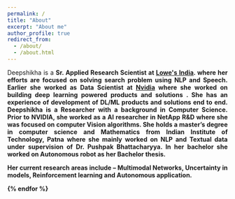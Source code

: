 ```yaml
---
permalink: /
title: "About"
excerpt: "About me"
author_profile: true
redirect_from: 
  - /about/
  - /about.html
---
```


<div style="text-align: justify">   


Deepshikha is a  <strong>Sr. Applied Research Scientist at <a href="https://www.nvidia.com/en-in/">Lowe's India</a><strong>. where her efforts are focused on solving search problem using NLP and Speech. Earlier she worked as Data Scientist at <a href="https://www.nvidia.com/en-in/">Nvidia</a><strong> where she worked on building deep learning powered products and solutions . She has an experience of development of DL/ML products and solutions end to end.  Deepshikha is a Researcher with a background in Computer Science. Prior to NVIDIA, she worked as a AI researcher in NetApp R&D where she was focused on computer Vision algorithms. She holds a master’s degree in computer science  and Mathematics from Indian Institute of Technology, Patna where she mainly worked on NLP and Textual data under supervision of Dr. Pushpak Bhattacharyya. In her bachelor she worked on Autonomous robot as her Bachelor thesis. 

Her current research areas include – Multimodal Networks, Uncertainty in models,  Reinforcement learning and Autonomous application.


<!--</div>
<div style="text-align: justify">-->
</div>


{% endfor %}

